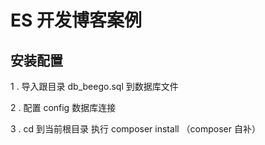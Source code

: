 # ES 开发博客案例

## 安装配置

1 . 导入跟目录 db_beego.sql 到数据库文件

2 . 配置 config 数据库连接

3 . cd 到当前根目录 执行 composer install （composer 自补） 
